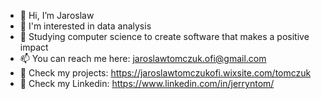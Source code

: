 - 👋 Hi, I’m Jaroslaw
- 👀 I'm interested in data analysis
- 🌱 Studying computer science to create software that makes a positive impact
- 📫 You can reach me here: jaroslawtomczuk.ofi@gmail.com
- :mag_right: Check my projects: https://jaroslawtomczukofi.wixsite.com/tomczuk
- :bell: Check my Linkedin: https://www.linkedin.com/in/jerryntom/

<!---
jerryntom/jerryntom is a ✨ special ✨ repository because its `README.md` (this file) appears on your GitHub profile.
You can click the Preview link to take a look at your changes.
--->
